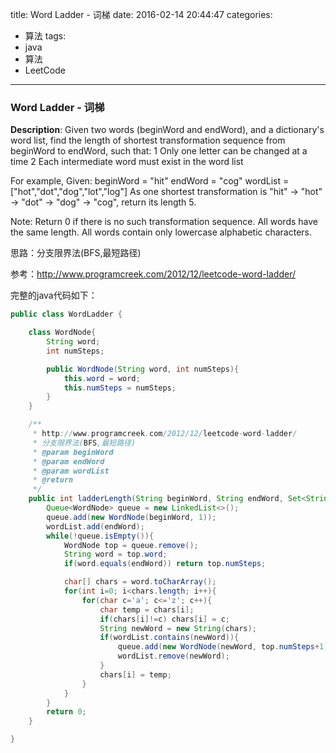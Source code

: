 




title: Word Ladder - 词梯
date: 2016-02-14 20:44:47
categories: 
- 算法
tags: 
- java
- 算法
- LeetCode
<!--updated: 2016-02-14 21:40:47-->
---

### Word Ladder - 词梯
**Description**: Given two words (beginWord and endWord), and a dictionary's word list, find the length of shortest transformation sequence from beginWord to endWord, such that:
 1 Only one letter can be changed at a time
 2 Each intermediate word must exist in the word list

For example,
 Given: 
 beginWord = "hit" endWord = "cog"
 wordList = ["hot","dot","dog","lot","log"]
 As one shortest transformation is "hit" -> "hot" -> "dot" -> "dog" -> "cog",
 return its length 5.

Note:
 Return 0 if there is no such transformation sequence.
 All words have the same length.
 All words contain only lowercase alphabetic characters.

思路：分支限界法(BFS,最短路径)

参考：http://www.programcreek.com/2012/12/leetcode-word-ladder/

完整的java代码如下：

```java
public class WordLadder {

    class WordNode{
        String word;
        int numSteps;

        public WordNode(String word, int numSteps){
            this.word = word;
            this.numSteps = numSteps;
        }
    }

    /**
     * http://www.programcreek.com/2012/12/leetcode-word-ladder/
     * 分支限界法(BFS,最短路径)
     * @param beginWord
     * @param endWord
     * @param wordList
     * @return
     */
    public int ladderLength(String beginWord, String endWord, Set<String> wordList) {
        Queue<WordNode> queue = new LinkedList<>();
        queue.add(new WordNode(beginWord, 1));
        wordList.add(endWord);
        while(!queue.isEmpty()){
            WordNode top = queue.remove();
            String word = top.word;
            if(word.equals(endWord)) return top.numSteps;

            char[] chars = word.toCharArray();
            for(int i=0; i<chars.length; i++){
                for(char c='a'; c<='z'; c++){
                    char temp = chars[i];
                    if(chars[i]!=c) chars[i] = c;
                    String newWord = new String(chars);
                    if(wordList.contains(newWord)){
                        queue.add(new WordNode(newWord, top.numSteps+1));
                        wordList.remove(newWord);
                    }
                    chars[i] = temp;
                }
            }
        }
        return 0;
    }

}
```
